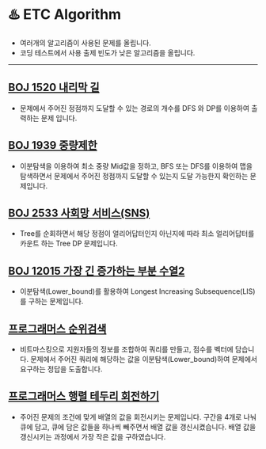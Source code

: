 # ♨️ ETC Algorithm

- 여러개의 알고리즘이 사용된 문제를 올립니다.
- 코딩 테스트에서 사용 출제 빈도가 낮은 알고리즘을 올립니다.

---
## [BOJ 1520 내리막 길](https://daisy-day.tistory.com/159)
* 문제에서 주어진 정점까지 도달할 수 있는 경로의 개수를 DFS 와 DP를 이용하여 출력하는 문제 입니다.

## [BOJ 1939 중량제한](https://daisy-day.tistory.com/153)
* 이분탐색을 이용하여 최소 중량 Mid값을 정하고, BFS 또는 DFS를 이용하여 맵을 탐색하면서 문제에서 주어진 정점까지 도달할 수 있는지 도달 가능한지 확인하는 문제입니다.

## [BOJ 2533 사회망 서비스(SNS)](https://daisy-day.tistory.com/183)
*  Tree를 순회하면서 해당 정점이 얼리어답터인지 아닌지에 따라 최소 얼리어답터를 카운트 하는 Tree DP 문제입니다.

## [BOJ 12015 가장 긴 증가하는 부분 수열2](https://daisy-day.tistory.com/162)
* 이분탐색(Lower_bound)를 활용하여 Longest Increasing Subsequence(LIS)를 구하는 문제입니다.

## [프로그래머스 순위검색](https://daisy-day.tistory.com/178)
* 비트마스킹으로 지원자들의 정보를 조합하여 쿼리를 만들고, 점수를 벡터에 담습니다. 문제에서 주어진 쿼리에 해당하는 값을 이분탐색(Lower_bound)하여 문제에서 요구하는 정답을 도출합니다.

## [프로그래머스 행렬 테두리 회전하기](https://daisy-day.tistory.com/179)
* 주어진 문제의 조건에 맞게 배열의 값을 회전시키는 문제입니다. 구간을 4개로 나눠 큐에 담고, 큐에 담은 값들을 하나씩 빼주면서 배열 값을 갱신시켰습니다. 배열 값을 갱신시키는 과정에서 가장 작은 값을 구하였습니다.
